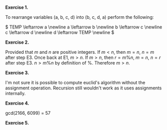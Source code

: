 
**Exercise 1.** 

To rearrange variables (a, b, c, d) into (b, c, d, a) perform the following:

$
TEMP \leftarrow a \newline
a \leftarrow b \newline
b \leftarrow c \newline
c \leftarrow d \newline
d \leftarrow TEMP \newline
$

**Exercise 2.**

Provided that $m$ and $n$ are positive integers.
If $m \lt n$, then $m = n$, $n = m$ after step E3. Once back at E1, $m \gt n$.
If $m \gt n$, then $r = m \% n$, $m = n$, $n = r$ after step E3. $n \gt m \% n$ by definition of $\%$. Therefore $m \gt n$.  

**Exercise 3.**

I'm not sure it is possible to compute euclid's algorithm without the assignment operation. Recursion still wouldn't work as it uses assignments internally.

**Exercise 4.**

gcd(2166, 6099) = 57

**Exercise 5.**

